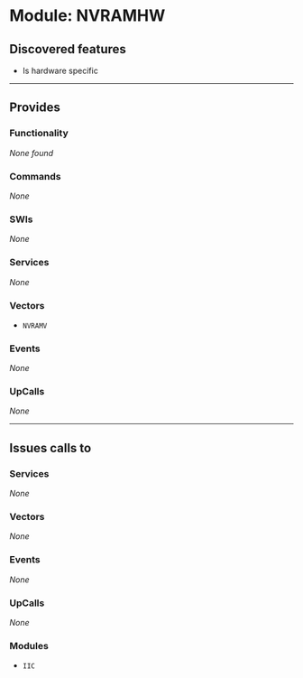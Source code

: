 # Module: NVRAMHW

## Discovered features


* Is hardware specific

---

## Provides

### Functionality


*None found*

### Commands


*None*


### SWIs


*None*


### Services


*None*


### Vectors


* `NVRAMV`


### Events


*None*


### UpCalls


*None*


---

## Issues calls to

### Services


*None*


### Vectors


*None*


### Events


*None*


### UpCalls


*None*


### Modules


* `IIC`



